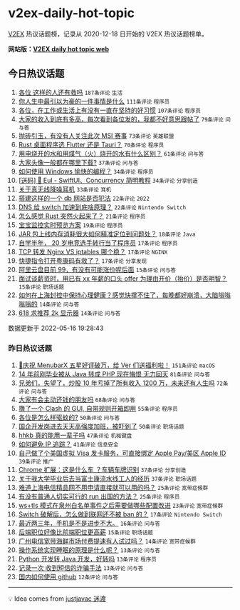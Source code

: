 # v2ex-daily-hot-topic

[V2EX](https://www.v2ex.com/) 热议话题榜，记录从 2020-12-18 日开始的 V2EX 热议话题榜单。

**网站版：[V2EX daily hot topic web](https://boojack.github.io/v2ex-daily-hot-topic-web/)**

## 今日热议话题

<!-- TODAY BEGIN -->

1. [各位 这样的人还有救吗](https://www.v2ex.com/t/853076) `187条评论` `生活`
1. [你人生中最引以为豪的一件事情是什么](https://www.v2ex.com/t/853130) `111条评论` `程序员`
1. [各位，在工作或生活上有没有一直在坚持的好习惯](https://www.v2ex.com/t/853078) `107条评论` `程序员`
1. [大家的收入到底有多高，每次看到各位发的，我都不好意思跟帖了](https://www.v2ex.com/t/853121) `79条评论` `问与答`
1. [抛砖引玉，有没有人关注此次 MSI 赛事](https://www.v2ex.com/t/853071) `73条评论` `英雄联盟`
1. [Rust 桌面程序选 Flutter 还是 Tauri？](https://www.v2ex.com/t/853174) `70条评论` `程序员`
1. [用电烧开的水和用煤气（火）烧开的水有什么区别？](https://www.v2ex.com/t/853079) `61条评论` `问与答`
1. [大家头像一般都在哪里下载?](https://www.v2ex.com/t/853148) `37条评论` `问与答`
1. [如何使用 Windows 愉快的编程？](https://www.v2ex.com/t/853292) `34条评论` `程序员`
1. [[送码] 🎉 Eul - SwiftUI、Concurrency 简明教程](https://www.v2ex.com/t/853068) `34条评论` `分享创造`
1. [关于真无线降噪耳机](https://www.v2ex.com/t/853144) `33条评论` `耳机`
1. [搭建这样的一个 db 网站是否犯法](https://www.v2ex.com/t/853221) `22条评论` `2022`
1. [DNS 给 switch 加速到底啥原理？](https://www.v2ex.com/t/853106) `22条评论` `Nintendo Switch`
1. [怎么感觉 Rust 突然火起来了？](https://www.v2ex.com/t/853277) `21条评论` `程序员`
1. [宝宝监控实时预览方案](https://www.v2ex.com/t/853234) `19条评论` `程序员`
1. [JAR 包上线内存消耗很大如何精准定位到问题处？](https://www.v2ex.com/t/853200) `18条评论` `Java`
1. [自学半年， 20 岁电竞选手转行当了程序员](https://www.v2ex.com/t/853247) `17条评论` `程序员`
1. [TCP 转发 Nginx VS iptables 哪个稳？](https://www.v2ex.com/t/853232) `17条评论` `NGINX`
1. [快捷指令打开粤康码有救了？](https://www.v2ex.com/t/853207) `17条评论` `分享发现`
1. [阿里云盘目前 99，有没有可能涨价呢后面](https://www.v2ex.com/t/853204) `15条评论` `问与答`
1. [面试谈薪资时，用已有 xx 年薪的口头 offer 为理由开价（抬价）是否明智？](https://www.v2ex.com/t/853136) `15条评论` `职场话题`
1. [如何在上海封控中保持心理健康？感觉快撑不住了，每晚都好崩溃，大脑嗡嗡嗡嗡的](https://www.v2ex.com/t/853320) `14条评论` `问与答`
1. [618 求推荐 2k 显示器](https://www.v2ex.com/t/853180) `14条评论` `问与答`

数据更新于 2022-05-16 19:28:43

<!-- TODAY END -->

### 昨日热议话题

<!-- YESTERDAY BEGIN -->

1. [🎉庆祝 MenubarX 五星好评破万，给 Ver 们送福利啦！](https://www.v2ex.com/t/853047) `151条评论` `macOS`
1. [14 年前刚毕业被从 Java 转成 PHP 现在悔恨 无力回天](https://www.v2ex.com/t/853017) `81条评论` `问与答`
1. [兄弟们，失望了，炒股 10 年亏掉了所有收入 1200 万，未来还有人生吗](https://www.v2ex.com/t/852971) `72条评论` `问与答`
1. [大家有会主动还钱的朋友吗](https://www.v2ex.com/t/852921) `68条评论` `问与答`
1. [撸了一个 Clash 的 GUI, 自带规则开箱即用](https://www.v2ex.com/t/852908) `55条评论` `程序员`
1. [各位是怎么样驱蚊的?](https://www.v2ex.com/t/852918) `50条评论` `问与答`
1. [国企开发岗进去天天高强度加班，被吓到了](https://www.v2ex.com/t/852956) `50条评论` `职场话题`
1. [hhkb 真的能用一辈子吗](https://www.v2ex.com/t/852950) `47条评论` `机械键盘`
1. [如何避免 IP 追踪？](https://www.v2ex.com/t/852966) `41条评论` `信息安全`
1. [自己做了个美国虚拟 Visa 发卡服务，可直接绑定 Apple Pay/美区 Apple ID](https://www.v2ex.com/t/853022) `39条评论` `推广`
1. [Chrome 扩展：这是什么车 ？车辆车牌识别](https://www.v2ex.com/t/852902) `37条评论` `分享创造`
1. [关于我大学毕业后去当富士康流水线工人的经历](https://www.v2ex.com/t/852933) `37条评论` `职场话题`
1. [难道上海电信精品网不用申请直接就可以用的吗？](https://www.v2ex.com/t/853035) `25条评论` `宽带症候群`
1. [有没有普通人切实可行的 run 出国的方法？](https://www.v2ex.com/t/853021) `25条评论` `程序员`
1. [ws+tls 模式在泉州白名单事件之后需要做哪些配置改进](https://www.v2ex.com/t/852985) `23条评论` `宽带症候群`
1. [Switch 破解后，怎么做到联网还不被 ban 的？](https://www.v2ex.com/t/853013) `17条评论` `Nintendo Switch`
1. [最近两三年，手机是不是进步不大。](https://www.v2ex.com/t/853026) `16条评论` `问与答`
1. [后端职位好像比前端职位更高薪](https://www.v2ex.com/t/852912) `15条评论` `职场话题`
1. [广州电信宽带海鲜市场付费提速有人试过吗？](https://www.v2ex.com/t/853029) `14条评论` `宽带症候群`
1. [操作系统实现睡眠的原理是什么呢？](https://www.v2ex.com/t/852988) `13条评论` `问与答`
1. [Python 开发转 Java 开发，好转吗](https://www.v2ex.com/t/852987) `13条评论` `程序员`
1. [记录一次 收到短信的诈骗手法](https://www.v2ex.com/t/852922) `13条评论` `问与答`
1. [国内如何使用 github](https://www.v2ex.com/t/853002) `12条评论` `问与答`

<!-- YESTERDAY END -->

---

💡 Idea comes from [justjavac 迷渡](https://github.com/justjavac/)
